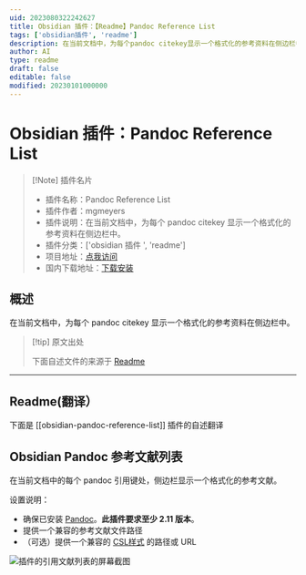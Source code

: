 ```yaml
---
uid: 2023080322242627
title: Obsidian 插件：【Readme】Pandoc Reference List
tags: ['obsidian插件', 'readme']
description: 在当前文档中，为每个pandoc citekey显示一个格式化的参考资料在侧边栏中。
author: AI
type: readme
draft: false
editable: false
modified: 20230101000000
---
```


# Obsidian 插件：Pandoc Reference List

> [!Note] 插件名片
> - 插件名称：Pandoc Reference List
> - 插件作者：mgmeyers
> - 插件说明：在当前文档中，为每个 pandoc citekey 显示一个格式化的参考资料在侧边栏中。
> - 插件分类：['obsidian 插件 ', 'readme']
> - 项目地址：[点我访问](https://github.com/mgmeyers/obsidian-pandoc-reference-list)
> - 国内下载地址：[下载安装](https://pkmer.cn/products/plugin/pluginMarket/?obsidian-pandoc-reference-list)

## 概述

在当前文档中，为每个 pandoc citekey 显示一个格式化的参考资料在侧边栏中。

> [!tip] 原文出处
>
>下面自述文件的来源于 [Readme](https://ghproxy.net/https://raw.githubusercontent.com/mgmeyers/obsidian-pandoc-reference-list/main/README.md)
>

---

## Readme(翻译）

下面是 [[obsidian-pandoc-reference-list]] 插件的自述翻译

## Obsidian Pandoc 参考文献列表

在当前文档中的每个 pandoc 引用键处，侧边栏显示一个格式化的参考文献。

设置说明：

- 确保已安装 [Pandoc](https://pandoc.org/)。**此插件要求至少 2.11 版本**。
- 提供一个兼容的参考文献文件路径
- （可选）提供一个兼容的 [CSL样式](https://citationstyles.org/) 的路径或 URL

<img src="https://raw.githubusercontent.com/mgmeyers/obsidian-pandoc-reference-list/main/Screen%20Shot.png" alt="插件的引用文献列表的屏幕截图">



